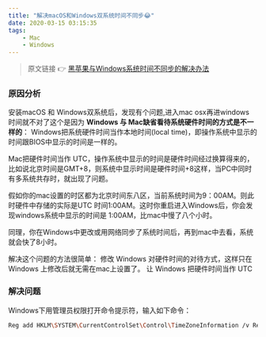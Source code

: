 ```yaml
---
title: "解决macOS和Windows双系统时间不同步😂"
date: 2020-03-15 03:15:35
tags:
    - Mac
    - Windows
---
```


> 原文链接 👉 [黑苹果与Windows系统时间不同步的解决办法](https://osx.cx/mac-os-x-windows-systme-time.html#)

### 原因分析

安装macOS 和 Windows双系统后，发现有个问题,进入mac osx再进windows 时间就不对了这个是因为 **Windows 与 Mac缺省看待系统硬件时间的方式是不一样的**： Windows把系统硬件时间当作本地时间(local time)，即操作系统中显示的时间跟BIOS中显示的时间是一样的。

Mac把硬件时间当作 UTC，操作系统中显示的时间是硬件时间经过换算得来的，比如说北京时间是GMT+8，则系统中显示时间是硬件时间+8这样，当PC中同时有多系统共存时，就出现了问题。

假如你的mac设置的时区都为北京时间东八区，当前系统时间为9：00AM。则此时硬件中存储的实际是UTC 时间1:00AM。这时你重启进入Windows后，你会发现windows系统中显示的时间是 1:00AM，比mac中慢了八个小时。

同理，你在Windows中更改或用网络同步了系统时间后，再到mac中去看，系统就会快了8小时。

解决这个问题的方法很简单： 修改 Windows 对硬件时间的对待方式，这样只在 Windows 上修改后就无需在mac上设置了。 让 Windows 把硬件时间当作 UTC



### 解决问题

Windows下用管理员权限打开命令提示符，输入如下命令：

~~~bash
Reg add HKLM\SYSTEM\CurrentControlSet\Control\TimeZoneInformation /v RealTimeIsUniversal /t REG_DWORD /d 1
~~~



